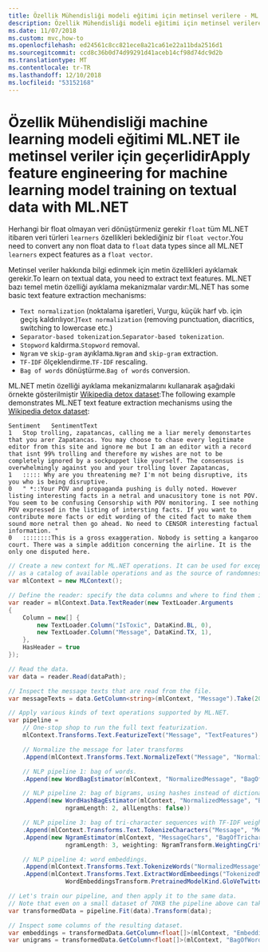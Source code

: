 ```yaml
---
title: Özellik Mühendisliği modeli eğitimi için metinsel verilere - ML.NET uygulamak
description: Özellik Mühendisliği modeli eğitimi için metinsel verilere ML.NET ile uygulamak hakkında bilgi edinin
ms.date: 11/07/2018
ms.custom: mvc,how-to
ms.openlocfilehash: ed24561c8cc821ece8a21ca61e22a11bda2516d1
ms.sourcegitcommit: ccd8c36b0d74d99291d41aceb14cf98d74dc9d2b
ms.translationtype: MT
ms.contentlocale: tr-TR
ms.lasthandoff: 12/10/2018
ms.locfileid: "53152168"
---
```

# <a name="apply-feature-engineering-for-machine-learning-model-training-on-textual-data-with-mlnet"></a><span data-ttu-id="630c8-103">Özellik Mühendisliği machine learning modeli eğitimi ML.NET ile metinsel veriler için geçerlidir</span><span class="sxs-lookup"><span data-stu-id="630c8-103">Apply feature engineering for machine learning model training on textual data with ML.NET</span></span>

<span data-ttu-id="630c8-104">Herhangi bir float olmayan veri dönüştürmeniz gerekir `float` tüm ML.NET itibaren veri türleri `learners` özellikleri beklediğiniz bir `float vector`.</span><span class="sxs-lookup"><span data-stu-id="630c8-104">You need to convert any non float data to `float` data types since all ML.NET `learners` expect features as a `float vector`.</span></span>

<span data-ttu-id="630c8-105">Metinsel veriler hakkında bilgi edinmek için metin özellikleri ayıklamak gerekir.</span><span class="sxs-lookup"><span data-stu-id="630c8-105">To learn on textual data, you need to extract text features.</span></span> <span data-ttu-id="630c8-106">ML.NET bazı temel metin özelliği ayıklama mekanizmalar vardır:</span><span class="sxs-lookup"><span data-stu-id="630c8-106">ML.NET has some basic text feature extraction mechanisms:</span></span>

- <span data-ttu-id="630c8-107">`Text normalization` (noktalama işaretleri, Vurgu, küçük harf vb. için geçiş kaldırılıyor.)</span><span class="sxs-lookup"><span data-stu-id="630c8-107">`Text normalization` (removing punctuation, diacritics, switching to lowercase etc.)</span></span>
- <span data-ttu-id="630c8-108">`Separator-based tokenization`.</span><span class="sxs-lookup"><span data-stu-id="630c8-108">`Separator-based tokenization`.</span></span>
- <span data-ttu-id="630c8-109">`Stopword` kaldırma.</span><span class="sxs-lookup"><span data-stu-id="630c8-109">`Stopword` removal.</span></span>
- <span data-ttu-id="630c8-110">`Ngram` ve `skip-gram` ayıklama.</span><span class="sxs-lookup"><span data-stu-id="630c8-110">`Ngram` and `skip-gram` extraction.</span></span>
- <span data-ttu-id="630c8-111">`TF-IDF` ölçeklendirme.</span><span class="sxs-lookup"><span data-stu-id="630c8-111">`TF-IDF` rescaling.</span></span>
- <span data-ttu-id="630c8-112">`Bag of words` dönüştürme.</span><span class="sxs-lookup"><span data-stu-id="630c8-112">`Bag of words` conversion.</span></span>

<span data-ttu-id="630c8-113">ML.NET metin özelliği ayıklama mekanizmalarını kullanarak aşağıdaki örnekte gösterilmiştir [Wikipedia detox dataset](https://github.com/dotnet/machinelearning/blob/master/test/data/wikipedia-detox-250-line-data.tsv):</span><span class="sxs-lookup"><span data-stu-id="630c8-113">The following example demonstrates ML.NET text feature extraction mechanisms using the [Wikipedia detox dataset](https://github.com/dotnet/machinelearning/blob/master/test/data/wikipedia-detox-250-line-data.tsv):</span></span>

```console
Sentiment   SentimentText
1   Stop trolling, zapatancas, calling me a liar merely demonstartes that you arer Zapatancas. You may choose to chase every legitimate editor from this site and ignore me but I am an editor with a record that isnt 99% trolling and therefore my wishes are not to be completely ignored by a sockpuppet like yourself. The consensus is overwhelmingly against you and your trolling lover Zapatancas,  
1   ::::: Why are you threatening me? I'm not being disruptive, its you who is being disruptive.   
0   " *::Your POV and propaganda pushing is dully noted. However listing interesting facts in a netral and unacusitory tone is not POV. You seem to be confusing Censorship with POV monitoring. I see nothing POV expressed in the listing of intersting facts. If you want to contribute more facts or edit wording of the cited fact to make them sound more netral then go ahead. No need to CENSOR interesting factual information. "
0   ::::::::This is a gross exaggeration. Nobody is setting a kangaroo court. There was a simple addition concerning the airline. It is the only one disputed here.   
```

```csharp
// Create a new context for ML.NET operations. It can be used for exception tracking and logging, 
// as a catalog of available operations and as the source of randomness.
var mlContext = new MLContext();

// Define the reader: specify the data columns and where to find them in the text file.
var reader = mlContext.Data.TextReader(new TextLoader.Arguments
{
    Column = new[] {
        new TextLoader.Column("IsToxic", DataKind.BL, 0),
        new TextLoader.Column("Message", DataKind.TX, 1),
    },
    HasHeader = true
});

// Read the data.
var data = reader.Read(dataPath);

// Inspect the message texts that are read from the file.
var messageTexts = data.GetColumn<string>(mlContext, "Message").Take(20).ToArray();

// Apply various kinds of text operations supported by ML.NET.
var pipeline =
    // One-stop shop to run the full text featurization.
    mlContext.Transforms.Text.FeaturizeText("Message", "TextFeatures")

    // Normalize the message for later transforms
    .Append(mlContext.Transforms.Text.NormalizeText("Message", "NormalizedMessage"))

    // NLP pipeline 1: bag of words.
    .Append(new WordBagEstimator(mlContext, "NormalizedMessage", "BagOfWords"))

    // NLP pipeline 2: bag of bigrams, using hashes instead of dictionary indices.
    .Append(new WordHashBagEstimator(mlContext, "NormalizedMessage", "BagOfBigrams",
                ngramLength: 2, allLengths: false))

    // NLP pipeline 3: bag of tri-character sequences with TF-IDF weighting.
    .Append(mlContext.Transforms.Text.TokenizeCharacters("Message", "MessageChars"))
    .Append(new NgramEstimator(mlContext, "MessageChars", "BagOfTrichar",
                ngramLength: 3, weighting: NgramTransform.WeightingCriteria.TfIdf))

    // NLP pipeline 4: word embeddings.
    .Append(mlContext.Transforms.Text.TokenizeWords("NormalizedMessage", "TokenizedMessage"))
    .Append(mlContext.Transforms.Text.ExtractWordEmbeedings("TokenizedMessage", "Embeddings",
                WordEmbeddingsTransform.PretrainedModelKind.GloVeTwitter25D));

// Let's train our pipeline, and then apply it to the same data.
// Note that even on a small dataset of 70KB the pipeline above can take up to a minute to completely train.
var transformedData = pipeline.Fit(data).Transform(data);

// Inspect some columns of the resulting dataset.
var embeddings = transformedData.GetColumn<float[]>(mlContext, "Embeddings").Take(10).ToArray();
var unigrams = transformedData.GetColumn<float[]>(mlContext, "BagOfWords").Take(10).ToArray();
```
